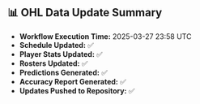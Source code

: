 ## 📊 OHL Data Update Summary
- **Workflow Execution Time:** 2025-03-27 23:58 UTC
- **Schedule Updated:** ✅
- **Player Stats Updated:** ✅
- **Rosters Updated:** ✅
- **Predictions Generated:** ✅
- **Accuracy Report Generated:** ✅
- **Updates Pushed to Repository:** ✅
